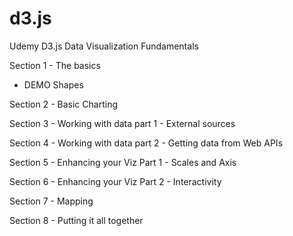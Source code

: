 # d3.js
Udemy D3.js Data Visualization Fundamentals

Section 1 - The basics
- DEMO Shapes

Section 2 - Basic Charting

Section 3 - Working with data part 1 - External sources

Section 4 - Working with data part 2 - Getting data from Web APIs 

Section 5 - Enhancing your Viz Part 1 - Scales and Axis

Section 6 - Enhancing your Viz Part 2 - Interactivity

Section 7 - Mapping

Section 8 - Putting it all together
